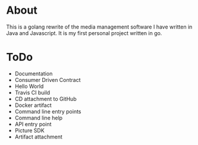 
# About

This is a golang rewrite of the media management software I have written in Java and Javascript.  It is my first personal project written in go.  

# ToDo

- Documentation
- Consumer Driven Contract
- Hello World
- Travis CI build
- CD attachment to GitHub
- Docker artifact
- Command line entry points
- Command line help
- API entry point
- Picture SDK
- Artifact attachment


